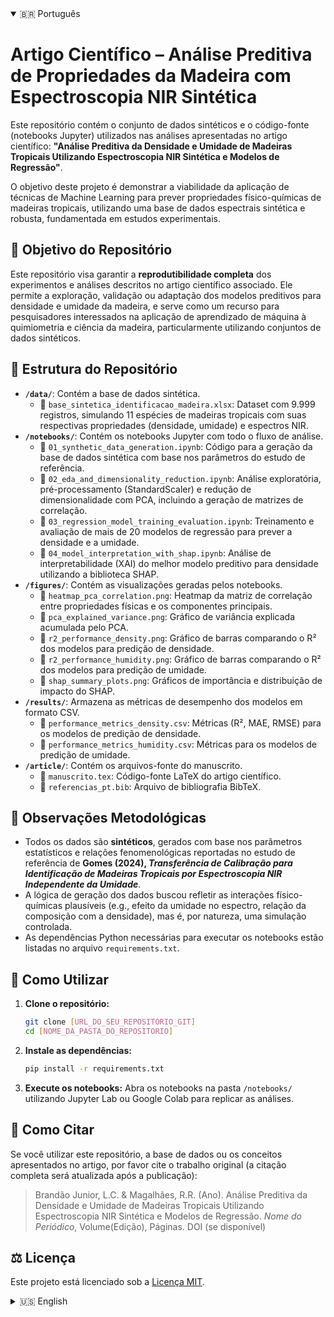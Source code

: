 <!-- Tab simulation using details -->
<details open>
<summary>🇧🇷 Português</summary>

# Artigo Científico – Análise Preditiva de Propriedades da Madeira com Espectroscopia NIR Sintética

Este repositório contém o conjunto de dados sintéticos e o código-fonte (notebooks Jupyter) utilizados nas análises apresentadas no artigo científico: **"Análise Preditiva da Densidade e Umidade de Madeiras Tropicais Utilizando Espectroscopia NIR Sintética e Modelos de Regressão"**.

O objetivo deste projeto é demonstrar a viabilidade da aplicação de técnicas de Machine Learning para prever propriedades físico-químicas de madeiras tropicais, utilizando uma base de dados espectrais sintética e robusta, fundamentada em estudos experimentais.

## 🎯 Objetivo do Repositório

Este repositório visa garantir a **reprodutibilidade completa** dos experimentos e análises descritos no artigo científico associado. Ele permite a exploração, validação ou adaptação dos modelos preditivos para densidade e umidade da madeira, e serve como um recurso para pesquisadores interessados na aplicação de aprendizado de máquina à quimiometria e ciência da madeira, particularmente utilizando conjuntos de dados sintéticos.

## 📁 Estrutura do Repositório

-   **`/data/`**: Contém a base de dados sintética.
    -   📄 `base_sintetica_identificacao_madeira.xlsx`: Dataset com 9.999 registros, simulando 11 espécies de madeiras tropicais com suas respectivas propriedades (densidade, umidade) e espectros NIR.
-   **`/notebooks/`**: Contém os notebooks Jupyter com todo o fluxo de análise.
    -   📄 `01_synthetic_data_generation.ipynb`: Código para a geração da base de dados sintética com base nos parâmetros do estudo de referência.
    -   📄 `02_eda_and_dimensionality_reduction.ipynb`: Análise exploratória, pré-processamento (StandardScaler) e redução de dimensionalidade com PCA, incluindo a geração de matrizes de correlação.
    -   📄 `03_regression_model_training_evaluation.ipynb`: Treinamento e avaliação de mais de 20 modelos de regressão para prever a densidade e a umidade.
    -   📄 `04_model_interpretation_with_shap.ipynb`: Análise de interpretabilidade (XAI) do melhor modelo preditivo para densidade utilizando a biblioteca SHAP.
-   **`/figures/`**: Contém as visualizações geradas pelos notebooks.
    -   📄 `heatmap_pca_correlation.png`: Heatmap da matriz de correlação entre propriedades físicas e os componentes principais.
    -   📄 `pca_explained_variance.png`: Gráfico de variância explicada acumulada pelo PCA.
    -   📄 `r2_performance_density.png`: Gráfico de barras comparando o R² dos modelos para predição de densidade.
    -   📄 `r2_performance_humidity.png`: Gráfico de barras comparando o R² dos modelos para predição de umidade.
    -   📄 `shap_summary_plots.png`: Gráficos de importância e distribuição de impacto do SHAP.
-   **`/results/`**: Armazena as métricas de desempenho dos modelos em formato CSV.
    -   📄 `performance_metrics_density.csv`: Métricas (R², MAE, RMSE) para os modelos de predição de densidade.
    -   📄 `performance_metrics_humidity.csv`: Métricas para os modelos de predição de umidade.
-   **`/article/`**: Contém os arquivos-fonte do manuscrito.
    -   📄 `manuscrito.tex`: Código-fonte LaTeX do artigo científico.
    -   📄 `referencias_pt.bib`: Arquivo de bibliografia BibTeX.

## 📝 Observações Metodológicas

-   Todos os dados são **sintéticos**, gerados com base nos parâmetros estatísticos e relações fenomenológicas reportadas no estudo de referência de **Gomes (2024), *Transferência de Calibração para Identificação de Madeiras Tropicais por Espectroscopia NIR Independente da Umidade***.
-   A lógica de geração dos dados buscou refletir as interações físico-químicas plausíveis (e.g., efeito da umidade no espectro, relação da composição com a densidade), mas é, por natureza, uma simulação controlada.
-   As dependências Python necessárias para executar os notebooks estão listadas no arquivo `requirements.txt`.

## 🚀 Como Utilizar

1.  **Clone o repositório:**
    ```bash
    git clone [URL_DO_SEU_REPOSITORIO_GIT]
    cd [NOME_DA_PASTA_DO_REPOSITORIO]
    ```
2.  **Instale as dependências:**
    ```bash
    pip install -r requirements.txt
    ```
3.  **Execute os notebooks:** Abra os notebooks na pasta `/notebooks/` utilizando Jupyter Lab ou Google Colab para replicar as análises.

## 📄 Como Citar

Se você utilizar este repositório, a base de dados ou os conceitos apresentados no artigo, por favor cite o trabalho original (a citação completa será atualizada após a publicação):

> Brandão Junior, L.C. & Magalhães, R.R. (Ano). Análise Preditiva da Densidade e Umidade de Madeiras Tropicais Utilizando Espectroscopia NIR Sintética e Modelos de Regressão. *Nome do Periódico*, Volume(Edição), Páginas. DOI (se disponível)

## ⚖️ Licença

Este projeto está licenciado sob a [Licença MIT](LICENSE.md).

</details>

<details>
<summary>🇺🇸 English</summary>

# Scientific Article – Predictive Analysis of Wood Properties with Synthetic NIR Spectroscopy

This repository contains the synthetic dataset and source code (Jupyter notebooks) utilized in the analyses presented in the scientific article: **"Predictive Analysis of Density and Moisture Content in Tropical Woods Using Synthetic NIR Spectroscopy and Regression Models"**.

The goal of this project is to demonstrate the feasibility of applying Machine Learning techniques to predict the physicochemical properties of tropical woods, using a robust, synthetic spectral database grounded in experimental studies.

## 🎯 Repository Objective

This repository aims to ensure **full reproducibility** of the experiments and analyses described in the associated scientific article. It allows for the exploration, validation, or adaptation of predictive models for wood density and moisture content, and serves as a resource for researchers interested in applying machine learning to chemometrics and wood science, particularly using synthetic datasets.

## 📁 Repository Structure

-   **`/data/`**: Contains the synthetic dataset.
    -   📄 `base_sintetica_identificacao_madeira.xlsx`: Dataset with 9,999 records, simulating 11 tropical wood species with their respective properties (density, moisture) and NIR spectra.
-   **`/notebooks/`**: Contains the Jupyter notebooks with the entire analysis workflow.
    -   📄 `01_synthetic_data_generation.ipynb`: Code for generating the synthetic dataset based on parameters from the reference study.
    -   📄 `02_eda_and_dimensionality_reduction.ipynb`: Exploratory data analysis, preprocessing (StandardScaler), and dimensionality reduction with PCA, including correlation matrix generation.
    -   📄 `03_regression_model_training_evaluation.ipynb`: Training and evaluation of over 20 regression models to predict density and moisture content.
    -   📄 `04_model_interpretation_with_shap.ipynb`: Interpretable AI (XAI) analysis of the best density prediction model using the SHAP library.
-   **`/figures/`**: Contains visualizations generated by the notebooks.
    -   📄 `heatmap_pca_correlation.png`: Correlation matrix heatmap between physical properties and principal components.
    -   📄 `pca_explained_variance.png`: Cumulative explained variance plot for PCA.
    -   📄 `r2_performance_density.png`: Bar chart comparing the R² scores of models for density prediction.
    -   📄 `r2_performance_humidity.png`: Bar chart comparing the R² scores of models for moisture prediction.
    -   📄 `shap_summary_plots.png`: SHAP feature importance and impact distribution plots.
-   **`/results/`**: Stores model performance metrics in CSV format.
    -   📄 `performance_metrics_density.csv`: Metrics (R², MAE, RMSE) for density prediction models.
    -   📄 `performance_metrics_humidity.csv`: Metrics for moisture prediction models.
-   **`/article/`**: Contains the source files for the manuscript.
    -   📄 `manuscript.tex`: LaTeX source code for the scientific article.
    -   📄 `references_en.bib`: BibTeX bibliography file.

## 📝 Methodological Notes

-   All data are **synthetic**, generated based on the statistical parameters and phenomenological relationships reported in the reference study by **Gomes (2024), *Transferência de Calibração para Identificação de Madeiras Tropicais por Espectroscopia NIR Independente da Umidade***.
-   The data generation logic aimed to reflect plausible physicochemical interactions (e.g., the effect of moisture on the spectrum, the relationship between composition and density) but is, by nature, a controlled simulation.
-   The Python dependencies required to run the notebooks are listed in the `requirements.txt` file.

## 🚀 How to Use

1.  **Clone the repository:**
    ```bash
    git clone [YOUR_GIT_REPOSITORY_URL]
    cd [REPOSITORY_FOLDER_NAME]
    ```
2.  **Install dependencies:**
    ```bash
    pip install -r requirements.txt
    ```
3.  **Run the notebooks:** Open the notebooks in the `/notebooks/` folder using Jupyter Lab or Google Colab to replicate the analyses.

## 📄 How to Cite

If you use this repository, the dataset, or the concepts presented in the article, please cite the original work (full citation will be updated upon publication):

> Brandão Junior, L.C. & Magalhães, R.R. (Year). Predictive Analysis of Density and Moisture Content in Tropical Woods Using Synthetic NIR Spectroscopy and Regression Models. *Journal Name*, Volume(Issue), Pages. DOI (if available)

## ⚖️ License

This project is licensed under the [MIT License](LICENSE.md).

</details>
